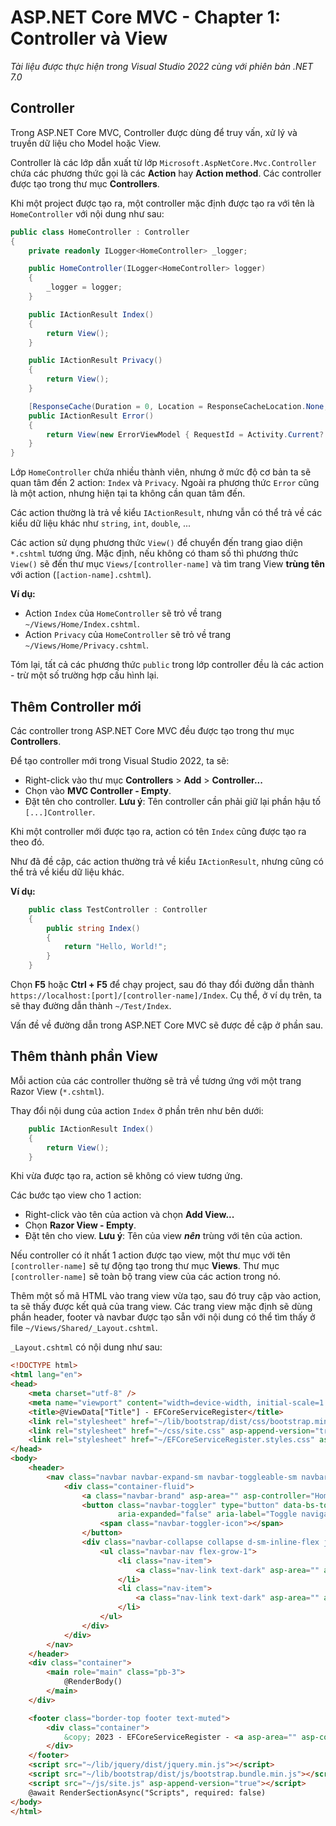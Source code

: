 # ASP.NET Core MVC - Chapter 1: Controller và View

*Tài liệu được thực hiện trong Visual Studio 2022 cùng với phiên bản .NET 7.0*

## Controller
Trong ASP.NET Core MVC, Controller được dùng để truy vấn, xử lý và truyền dữ liệu cho Model hoặc View.

Controller là các lớp dẫn xuất từ lớp `Microsoft.AspNetCore.Mvc.Controller` chứa các phương thức gọi là các **Action** hay **Action method**. Các controller được tạo trong thư mục **Controllers**.


Khi một project được tạo ra, một controller mặc định được tạo ra với tên là `HomeController` với nội dung như sau:
```csharp
public class HomeController : Controller
{
    private readonly ILogger<HomeController> _logger;

    public HomeController(ILogger<HomeController> logger)
    {
        _logger = logger;
    }

    public IActionResult Index()
    {
        return View();
    }

    public IActionResult Privacy()
    {
        return View();
    }

    [ResponseCache(Duration = 0, Location = ResponseCacheLocation.None, NoStore = true)]
    public IActionResult Error()
    {
        return View(new ErrorViewModel { RequestId = Activity.Current?.Id ?? HttpContext.TraceIdentifier });
    }
}
```
Lớp `HomeController` chứa nhiều thành viên, nhưng ở mức độ cơ bản ta sẽ quan tâm đến 2 action: `Index` và `Privacy`. Ngoài ra phương thức `Error` cũng là một action, nhưng hiện tại ta không cần quan tâm đến.

Các action thường là trả về kiểu `IActionResult`, nhưng vẫn có thể trả về các kiểu dữ liệu khác như `string`, `int`, `double`, ...

Các action sử dụng phương thức `View()` để chuyển đến trang giao diện `*.cshtml` tương ứng. Mặc định, nếu không có tham số thì phương thức `View()` sẽ đến thư mục `Views/[controller-name]` và tìm trang View **trùng tên** với action (`[action-name].cshtml`).

**Ví dụ:**

* Action `Index` của `HomeController` sẽ trỏ về trang `~/Views/Home/Index.cshtml`.
* Action `Privacy` của `HomeController` sẽ trỏ về trang `~/Views/Home/Privacy.cshtml`.

Tóm lại, tất cả các phương thức `public` trong lớp controller đều là các action - trừ một số trường hợp cấu hình lại.

## Thêm Controller mới
Các controller trong ASP.NET Core MVC đều được tạo trong thư mục **Controllers**.

Để tạo controller mới trong Visual Studio 2022, ta sẽ:

* Right-click vào thư mục **Controllers** > **Add** > **Controller...**
* Chọn vào **MVC Controller - Empty**.
* Đặt tên cho controller. **Lưu ý**: Tên controller cần phải giữ lại phần hậu tố `[...]Controller`.

Khi một controller mới được tạo ra, action có tên `Index` cũng được tạo ra theo đó.

Như đã đề cập, các action thường trả về kiểu `IActionResult`, nhưng cũng có thể trả về kiểu dữ liệu khác.

**Ví dụ:**
```csharp
    public class TestController : Controller 
    {
        public string Index() 
        {
            return "Hello, World!";
        }
    }
```
Chọn **F5** hoặc **Ctrl + F5** để chạy project, sau đó thay đổi đường dẫn thành `https://localhost:[port]/[controller-name]/Index`. Cụ thể, ở ví dụ trên, ta sẽ thay đường dẫn thành `~/Test/Index`.

Vấn đề về đường dẫn trong ASP.NET Core MVC sẽ được đề cập ở phần sau.

## Thêm thành phần View
Mỗi action của các controller thường sẽ trả về tương ứng với một trang Razor View (`*.cshtml`).

Thay đổi nội dung của action `Index` ở phần trên như bên dưới:
```csharp
    public IActionResult Index()
    {
        return View();
    }
```
Khi vừa được tạo ra, action sẽ không có view tương ứng. 

Các bước tạo view cho 1 action:
* Right-click vào tên của action và chọn **Add View...**
* Chọn **Razor View - Empty**.
* Đặt tên cho view. **Lưu ý**: Tên của view ***nên*** trùng với tên của action.

Nếu controller có ít nhất 1 action được tạo view, một thư mục với tên `[controller-name]` sẽ tự động tạo trong thư mục **Views**. Thư mục `[controller-name]` sẽ toàn bộ trang view của các action trong nó.

Thêm một số mã HTML vào trang view vừa tạo, sau đó truy cập vào action, ta sẽ thấy được kết quả của trang view. Các trang view mặc định sẽ dùng phần header, footer và navbar được tạo sẵn với nội dung có thể tìm thấy ở file `~/Views/Shared/_Layout.cshtml`.

`_Layout.cshtml` có nội dung như sau:
```html
<!DOCTYPE html>
<html lang="en">
<head>
    <meta charset="utf-8" />
    <meta name="viewport" content="width=device-width, initial-scale=1.0" />
    <title>@ViewData["Title"] - EFCoreServiceRegister</title>
    <link rel="stylesheet" href="~/lib/bootstrap/dist/css/bootstrap.min.css" />
    <link rel="stylesheet" href="~/css/site.css" asp-append-version="true" />
    <link rel="stylesheet" href="~/EFCoreServiceRegister.styles.css" asp-append-version="true" />
</head>
<body>
    <header>
        <nav class="navbar navbar-expand-sm navbar-toggleable-sm navbar-light bg-white border-bottom box-shadow mb-3">
            <div class="container-fluid">
                <a class="navbar-brand" asp-area="" asp-controller="Home" asp-action="Index">EFCoreServiceRegister</a>
                <button class="navbar-toggler" type="button" data-bs-toggle="collapse" data-bs-target=".navbar-collapse" aria-controls="navbarSupportedContent"
                        aria-expanded="false" aria-label="Toggle navigation">
                    <span class="navbar-toggler-icon"></span>
                </button>
                <div class="navbar-collapse collapse d-sm-inline-flex justify-content-between">
                    <ul class="navbar-nav flex-grow-1">
                        <li class="nav-item">
                            <a class="nav-link text-dark" asp-area="" asp-controller="Home" asp-action="Index">Home</a>
                        </li>
                        <li class="nav-item">
                            <a class="nav-link text-dark" asp-area="" asp-controller="Home" asp-action="Privacy">Privacy</a>
                        </li>
                    </ul>
                </div>
            </div>
        </nav>
    </header>
    <div class="container">
        <main role="main" class="pb-3">
            @RenderBody()
        </main>
    </div>

    <footer class="border-top footer text-muted">
        <div class="container">
            &copy; 2023 - EFCoreServiceRegister - <a asp-area="" asp-controller="Home" asp-action="Privacy">Privacy</a>
        </div>
    </footer>
    <script src="~/lib/jquery/dist/jquery.min.js"></script>
    <script src="~/lib/bootstrap/dist/js/bootstrap.bundle.min.js"></script>
    <script src="~/js/site.js" asp-append-version="true"></script>
    @await RenderSectionAsync("Scripts", required: false)
</body>
</html>

```

